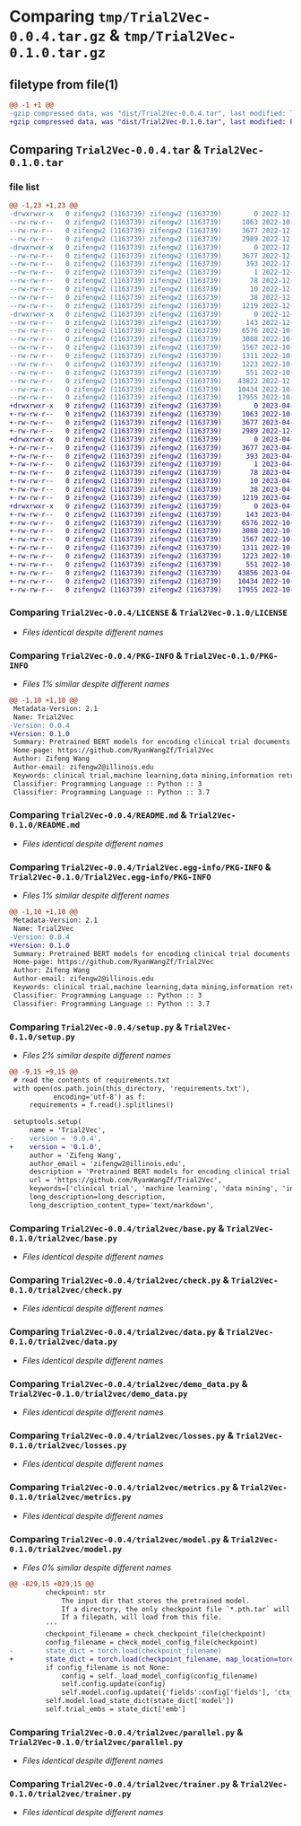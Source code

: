 # Comparing `tmp/Trial2Vec-0.0.4.tar.gz` & `tmp/Trial2Vec-0.1.0.tar.gz`

## filetype from file(1)

```diff
@@ -1 +1 @@
-gzip compressed data, was "dist/Trial2Vec-0.0.4.tar", last modified: Thu Dec  8 16:34:24 2022, max compression
+gzip compressed data, was "dist/Trial2Vec-0.1.0.tar", last modified: Fri Apr 21 15:33:51 2023, max compression
```

## Comparing `Trial2Vec-0.0.4.tar` & `Trial2Vec-0.1.0.tar`

### file list

```diff
@@ -1,23 +1,23 @@
-drwxrwxr-x   0 zifengw2 (1163739) zifengw2 (1163739)        0 2022-12-08 16:34:24.000000 Trial2Vec-0.0.4/
--rw-rw-r--   0 zifengw2 (1163739) zifengw2 (1163739)     1063 2022-10-09 01:32:45.000000 Trial2Vec-0.0.4/LICENSE
--rw-rw-r--   0 zifengw2 (1163739) zifengw2 (1163739)     3677 2022-12-08 16:34:24.000000 Trial2Vec-0.0.4/PKG-INFO
--rw-rw-r--   0 zifengw2 (1163739) zifengw2 (1163739)     2989 2022-12-08 16:31:43.000000 Trial2Vec-0.0.4/README.md
-drwxrwxr-x   0 zifengw2 (1163739) zifengw2 (1163739)        0 2022-12-08 16:34:24.000000 Trial2Vec-0.0.4/Trial2Vec.egg-info/
--rw-rw-r--   0 zifengw2 (1163739) zifengw2 (1163739)     3677 2022-12-08 16:34:24.000000 Trial2Vec-0.0.4/Trial2Vec.egg-info/PKG-INFO
--rw-rw-r--   0 zifengw2 (1163739) zifengw2 (1163739)      393 2022-12-08 16:34:24.000000 Trial2Vec-0.0.4/Trial2Vec.egg-info/SOURCES.txt
--rw-rw-r--   0 zifengw2 (1163739) zifengw2 (1163739)        1 2022-12-08 16:34:24.000000 Trial2Vec-0.0.4/Trial2Vec.egg-info/dependency_links.txt
--rw-rw-r--   0 zifengw2 (1163739) zifengw2 (1163739)       78 2022-12-08 16:34:24.000000 Trial2Vec-0.0.4/Trial2Vec.egg-info/requires.txt
--rw-rw-r--   0 zifengw2 (1163739) zifengw2 (1163739)       10 2022-12-08 16:34:24.000000 Trial2Vec-0.0.4/Trial2Vec.egg-info/top_level.txt
--rw-rw-r--   0 zifengw2 (1163739) zifengw2 (1163739)       38 2022-12-08 16:34:24.000000 Trial2Vec-0.0.4/setup.cfg
--rw-rw-r--   0 zifengw2 (1163739) zifengw2 (1163739)     1219 2022-12-08 16:31:11.000000 Trial2Vec-0.0.4/setup.py
-drwxrwxr-x   0 zifengw2 (1163739) zifengw2 (1163739)        0 2022-12-08 16:34:24.000000 Trial2Vec-0.0.4/trial2vec/
--rw-rw-r--   0 zifengw2 (1163739) zifengw2 (1163739)      143 2022-12-08 16:30:46.000000 Trial2Vec-0.0.4/trial2vec/__init__.py
--rw-rw-r--   0 zifengw2 (1163739) zifengw2 (1163739)     6576 2022-10-09 01:35:40.000000 Trial2Vec-0.0.4/trial2vec/base.py
--rw-rw-r--   0 zifengw2 (1163739) zifengw2 (1163739)     3088 2022-10-09 01:35:31.000000 Trial2Vec-0.0.4/trial2vec/check.py
--rw-rw-r--   0 zifengw2 (1163739) zifengw2 (1163739)     1567 2022-10-09 01:40:32.000000 Trial2Vec-0.0.4/trial2vec/data.py
--rw-rw-r--   0 zifengw2 (1163739) zifengw2 (1163739)     1311 2022-10-09 18:50:12.000000 Trial2Vec-0.0.4/trial2vec/demo_data.py
--rw-rw-r--   0 zifengw2 (1163739) zifengw2 (1163739)     1223 2022-10-09 01:38:42.000000 Trial2Vec-0.0.4/trial2vec/losses.py
--rw-rw-r--   0 zifengw2 (1163739) zifengw2 (1163739)      551 2022-10-09 01:40:49.000000 Trial2Vec-0.0.4/trial2vec/metrics.py
--rw-rw-r--   0 zifengw2 (1163739) zifengw2 (1163739)    43822 2022-12-08 16:30:00.000000 Trial2Vec-0.0.4/trial2vec/model.py
--rw-rw-r--   0 zifengw2 (1163739) zifengw2 (1163739)    10434 2022-10-09 01:36:58.000000 Trial2Vec-0.0.4/trial2vec/parallel.py
--rw-rw-r--   0 zifengw2 (1163739) zifengw2 (1163739)    17955 2022-10-09 01:38:45.000000 Trial2Vec-0.0.4/trial2vec/trainer.py
+drwxrwxr-x   0 zifengw2 (1163739) zifengw2 (1163739)        0 2023-04-21 15:33:51.000000 Trial2Vec-0.1.0/
+-rw-rw-r--   0 zifengw2 (1163739) zifengw2 (1163739)     1063 2022-10-09 01:32:45.000000 Trial2Vec-0.1.0/LICENSE
+-rw-rw-r--   0 zifengw2 (1163739) zifengw2 (1163739)     3677 2023-04-21 15:33:51.000000 Trial2Vec-0.1.0/PKG-INFO
+-rw-rw-r--   0 zifengw2 (1163739) zifengw2 (1163739)     2989 2022-12-08 16:31:43.000000 Trial2Vec-0.1.0/README.md
+drwxrwxr-x   0 zifengw2 (1163739) zifengw2 (1163739)        0 2023-04-21 15:33:51.000000 Trial2Vec-0.1.0/Trial2Vec.egg-info/
+-rw-rw-r--   0 zifengw2 (1163739) zifengw2 (1163739)     3677 2023-04-21 15:33:51.000000 Trial2Vec-0.1.0/Trial2Vec.egg-info/PKG-INFO
+-rw-rw-r--   0 zifengw2 (1163739) zifengw2 (1163739)      393 2023-04-21 15:33:51.000000 Trial2Vec-0.1.0/Trial2Vec.egg-info/SOURCES.txt
+-rw-rw-r--   0 zifengw2 (1163739) zifengw2 (1163739)        1 2023-04-21 15:33:51.000000 Trial2Vec-0.1.0/Trial2Vec.egg-info/dependency_links.txt
+-rw-rw-r--   0 zifengw2 (1163739) zifengw2 (1163739)       78 2023-04-21 15:33:51.000000 Trial2Vec-0.1.0/Trial2Vec.egg-info/requires.txt
+-rw-rw-r--   0 zifengw2 (1163739) zifengw2 (1163739)       10 2023-04-21 15:33:51.000000 Trial2Vec-0.1.0/Trial2Vec.egg-info/top_level.txt
+-rw-rw-r--   0 zifengw2 (1163739) zifengw2 (1163739)       38 2023-04-21 15:33:51.000000 Trial2Vec-0.1.0/setup.cfg
+-rw-rw-r--   0 zifengw2 (1163739) zifengw2 (1163739)     1219 2023-04-21 15:33:10.000000 Trial2Vec-0.1.0/setup.py
+drwxrwxr-x   0 zifengw2 (1163739) zifengw2 (1163739)        0 2023-04-21 15:33:51.000000 Trial2Vec-0.1.0/trial2vec/
+-rw-rw-r--   0 zifengw2 (1163739) zifengw2 (1163739)      143 2023-04-21 15:33:25.000000 Trial2Vec-0.1.0/trial2vec/__init__.py
+-rw-rw-r--   0 zifengw2 (1163739) zifengw2 (1163739)     6576 2022-10-09 01:35:40.000000 Trial2Vec-0.1.0/trial2vec/base.py
+-rw-rw-r--   0 zifengw2 (1163739) zifengw2 (1163739)     3088 2022-10-09 01:35:31.000000 Trial2Vec-0.1.0/trial2vec/check.py
+-rw-rw-r--   0 zifengw2 (1163739) zifengw2 (1163739)     1567 2022-10-09 01:40:32.000000 Trial2Vec-0.1.0/trial2vec/data.py
+-rw-rw-r--   0 zifengw2 (1163739) zifengw2 (1163739)     1311 2022-10-09 18:50:12.000000 Trial2Vec-0.1.0/trial2vec/demo_data.py
+-rw-rw-r--   0 zifengw2 (1163739) zifengw2 (1163739)     1223 2022-10-09 01:38:42.000000 Trial2Vec-0.1.0/trial2vec/losses.py
+-rw-rw-r--   0 zifengw2 (1163739) zifengw2 (1163739)      551 2022-10-09 01:40:49.000000 Trial2Vec-0.1.0/trial2vec/metrics.py
+-rw-rw-r--   0 zifengw2 (1163739) zifengw2 (1163739)    43856 2023-04-21 15:24:04.000000 Trial2Vec-0.1.0/trial2vec/model.py
+-rw-rw-r--   0 zifengw2 (1163739) zifengw2 (1163739)    10434 2022-10-09 01:36:58.000000 Trial2Vec-0.1.0/trial2vec/parallel.py
+-rw-rw-r--   0 zifengw2 (1163739) zifengw2 (1163739)    17955 2022-10-09 01:38:45.000000 Trial2Vec-0.1.0/trial2vec/trainer.py
```

### Comparing `Trial2Vec-0.0.4/LICENSE` & `Trial2Vec-0.1.0/LICENSE`

 * *Files identical despite different names*

### Comparing `Trial2Vec-0.0.4/PKG-INFO` & `Trial2Vec-0.1.0/PKG-INFO`

 * *Files 1% similar despite different names*

```diff
@@ -1,10 +1,10 @@
 Metadata-Version: 2.1
 Name: Trial2Vec
-Version: 0.0.4
+Version: 0.1.0
 Summary: Pretrained BERT models for encoding clinical trial documents to compact embeddings.
 Home-page: https://github.com/RyanWangZf/Trial2Vec
 Author: Zifeng Wang
 Author-email: zifengw2@illinois.edu
 Keywords: clinical trial,machine learning,data mining,information retrieval
 Classifier: Programming Language :: Python :: 3
 Classifier: Programming Language :: Python :: 3.7
```

### Comparing `Trial2Vec-0.0.4/README.md` & `Trial2Vec-0.1.0/README.md`

 * *Files identical despite different names*

### Comparing `Trial2Vec-0.0.4/Trial2Vec.egg-info/PKG-INFO` & `Trial2Vec-0.1.0/Trial2Vec.egg-info/PKG-INFO`

 * *Files 1% similar despite different names*

```diff
@@ -1,10 +1,10 @@
 Metadata-Version: 2.1
 Name: Trial2Vec
-Version: 0.0.4
+Version: 0.1.0
 Summary: Pretrained BERT models for encoding clinical trial documents to compact embeddings.
 Home-page: https://github.com/RyanWangZf/Trial2Vec
 Author: Zifeng Wang
 Author-email: zifengw2@illinois.edu
 Keywords: clinical trial,machine learning,data mining,information retrieval
 Classifier: Programming Language :: Python :: 3
 Classifier: Programming Language :: Python :: 3.7
```

### Comparing `Trial2Vec-0.0.4/setup.py` & `Trial2Vec-0.1.0/setup.py`

 * *Files 2% similar despite different names*

```diff
@@ -9,15 +9,15 @@
 # read the contents of requirements.txt
 with open(os.path.join(this_directory, 'requirements.txt'),
           encoding='utf-8') as f:
     requirements = f.read().splitlines()
 
 setuptools.setup(
     name = 'Trial2Vec',
-    version = '0.0.4',
+    version = '0.1.0',
     author = 'Zifeng Wang',
     author_email = 'zifengw2@illinois.edu',
     description = 'Pretrained BERT models for encoding clinical trial documents to compact embeddings.',
     url = 'https://github.com/RyanWangZf/Trial2Vec',
     keywords=['clinical trial', 'machine learning', 'data mining', 'information retrieval'],
     long_description=long_description,
     long_description_content_type='text/markdown',
```

### Comparing `Trial2Vec-0.0.4/trial2vec/base.py` & `Trial2Vec-0.1.0/trial2vec/base.py`

 * *Files identical despite different names*

### Comparing `Trial2Vec-0.0.4/trial2vec/check.py` & `Trial2Vec-0.1.0/trial2vec/check.py`

 * *Files identical despite different names*

### Comparing `Trial2Vec-0.0.4/trial2vec/data.py` & `Trial2Vec-0.1.0/trial2vec/data.py`

 * *Files identical despite different names*

### Comparing `Trial2Vec-0.0.4/trial2vec/demo_data.py` & `Trial2Vec-0.1.0/trial2vec/demo_data.py`

 * *Files identical despite different names*

### Comparing `Trial2Vec-0.0.4/trial2vec/losses.py` & `Trial2Vec-0.1.0/trial2vec/losses.py`

 * *Files identical despite different names*

### Comparing `Trial2Vec-0.0.4/trial2vec/metrics.py` & `Trial2Vec-0.1.0/trial2vec/metrics.py`

 * *Files identical despite different names*

### Comparing `Trial2Vec-0.0.4/trial2vec/model.py` & `Trial2Vec-0.1.0/trial2vec/model.py`

 * *Files 0% similar despite different names*

```diff
@@ -829,15 +829,15 @@
         checkpoint: str
             The input dir that stores the pretrained model.
             If a directory, the only checkpoint file `*.pth.tar` will be loaded.
             If a filepath, will load from this file.
         '''
         checkpoint_filename = check_checkpoint_file(checkpoint)
         config_filename = check_model_config_file(checkpoint)
-        state_dict = torch.load(checkpoint_filename)
+        state_dict = torch.load(checkpoint_filename, map_location=torch.device('cpu'))
         if config_filename is not None:
             config = self._load_model_config(config_filename)
             self.config.update(config)
             self.model.config.update({'fields':config['fields'], 'ctx_fields':config['ctx_fields']})
         self.model.load_state_dict(state_dict['model'])
         self.trial_embs = state_dict['emb']
```

### Comparing `Trial2Vec-0.0.4/trial2vec/parallel.py` & `Trial2Vec-0.1.0/trial2vec/parallel.py`

 * *Files identical despite different names*

### Comparing `Trial2Vec-0.0.4/trial2vec/trainer.py` & `Trial2Vec-0.1.0/trial2vec/trainer.py`

 * *Files identical despite different names*

